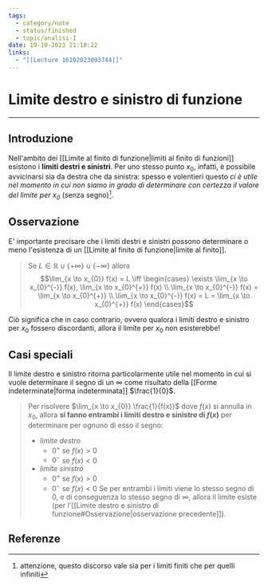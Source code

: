 ```yaml
---
tags:
  - category/note
  - status/finished
  - topic/analisi-I
date: 19-10-2023 21:10:22
links:
  - "[[Lecture 16102023093744]]"
---
```

# Limite destro e sinistro di funzione
---
## Introduzione
Nell'ambito dei [[Limite al finito di funzione|limiti al finito di funzioni]] esistono i **limiti destri e sinistri**. Per uno stesso punto $x_{0}$, infatti, è possibile avvicinarsi sia da destra che da sinistra: spesso e volentieri questo _ci è utile nel momento in cui non siamo in grado di determinare con certezza il valore del limite per $x_{0}$_ (senza segno)[^1].

## Osservazione
E' importante precisare che i limiti destri e sinistri possono determinare o meno l'esistenza di un [[Limite al finito di funzione|limite al finito]].

> Se $L \in \mathbb{R} \cup \{+\infty\} \cup \{-\infty\}$
> allora
> $$\lim_{x \to x_{0}} f(x) = L \iff \begin{cases} \exists \lim_{x \to x_{0}^{-}} f(x), \lim_{x \to x_{0}^{+}} f(x) \\ \lim_{x \to x_{0}^{-}} f(x) = \lim_{x \to x_{0}^{+}} \\ \lim_{x \to x_{0}^{-}} f(x) = L = \lim_{x \to x_{0}^{+}} f(x) \end{cases}$$

Ciò significa che in caso contrario, ovvero qualora i limiti destro e sinistro per $x_{0}$ fossero discordanti, allora il limite per $x_{0}$ non esisterebbe!

## Casi speciali
Il limite destro e sinistro ritorna particolarmente utile nel momento in cui si vuole determinare il segno di un $\infty$ come risultato della [[Forme indeterminate|forma indeterminata]] $\frac{1}{0}$.

> Per risolvere $\lim_{x \to x_{0}} \frac{1}{f(x)}$ dove $f(x)$ si annulla in $x_{0}$, allora **si fanno entrambi i limiti destro e sinistro di $f(x)$** per determinare per ognuno di esso il segno:
> - _limite destro_
> 	- $0^{+}$ se $f(x) > 0$
> 	- $0^{-}$ se $f(x) < 0$
> - _limite sinistro_
> 	- $0^{+}$ se $f(x) > 0$
> 	- $0^{-}$ se $f(x) < 0$
> Se per entrambi i limiti viene lo stesso segno di $0$, e di conseguenza lo stesso segno di $\infty$, allora il limite esiste (per l'[[Limite destro e sinistro di funzione#Osservazione|osservazione precedente]]).

## Referenze
[^1]: attenzione, questo discorso vale sia per i limiti finiti che per quelli infiniti
